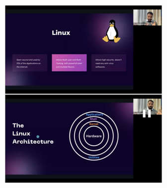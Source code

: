 <!-- Linux -- Basics
Linux sirf ek OS nahi, ek revolution hai** 💻🚀
### 🧠 Linux History —
#### 1. **Pehle tha UNIX** (1970s)
* Bell Labs (AT\&T) ke logon ne **UNIX** banaya.
* UNIX ek powerful operating system tha — **secure, stable, multi-user**.
* Lekin **commercial ho gaya** — matlab paisa dena padta tha use karne ke liye.
---
#### 2. **MINIX aaya** (1987)
* Ek professor **Andrew Tanenbaum** ne UNIX jaisa lightweight system banaya: **MINIX**
* Educational purpose ke liye tha.
* Lekin iska bhi source code **fully open** nahi tha. Kuch logon ko ye pasand nahi aaya.
---
#### 3. **1991: Linus Torvalds enters** 🌟
* Ek Finnish student **Linus Torvalds** ne MINIX se inspire ho kar ek apna khud ka OS banana start kiya.
* Usne bola:
  > "I’m doing a free operating system (just a hobby), it won’t be big and professional."
* Usne is project ka naam rakha: **Linux** (Linus + Unix)
---
#### 4. **Linux was born — 1991**
* **First Linux Kernel release**: version 0.01
* Usme GUI nahi tha, sirf command-line.
* Sirf hobby project tha, but log usse improve karne lage.
---
#### 5. **Open Source Movement** 💡
* Linux ka **source code public** tha (under GPL license).
* Duniya bhar ke developers ne contribute karna shuru kiya.
* Slowly-slowly, Linux became:
  * **Stable**
  * **Secure**
  * **Free Alternative to UNIX**
---
#### 6. **Linux Distributions aaye** (1990s–2020s)
* Linux sirf kernel hai. To use karne ke liye "distributions" banayi gayi:
  * **Debian**
  * **RedHat**
  * **Ubuntu**
  * **Arch Linux**
  * **Kali Linux** (ethical hacking ke liye)
  * **CentOS**, **AlmaLinux**, etc.
---
#### 7. **Aaj Linux kahaan hai?** 🔥
* Hum Linux daily use karta hai — bina jaane:
  * Android = Linux-based
  * Smart TVs, routers, IoT = Linux-based
  * **Servers ka 90%+ Linux use karte hain**
  * DevOps, Cloud, Docker, Kubernetes — sab Linux pe hi based hai
---
### TL;DR (Short Summary):

| Year        | Event                                  |
| ----------- | -------------------------------------- |
| 1970s       | UNIX created                           |
| 1987        | MINIX released                         |
| 1991        | Linus Torvalds creates Linux           |
| 1992+       | Linux goes open-source (GPL)           |
| 2000s–Today | Linux dominates servers, cloud, DevOps | -->

![alt text](<ss/Screenshot (52).png>)
![alt text](<ss/Screenshot (53).png>)
